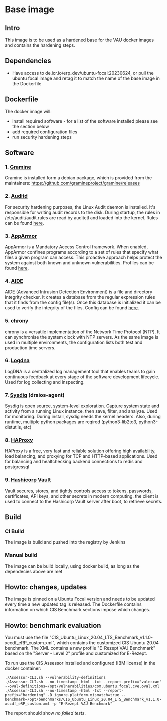 # Base image

## Intro
This image is to be used as a hardened base for the VAU docker images and contains the hardening steps.

## Dependencies
* Have access to de.icr.io/erp_dev/ubuntu-focal:20230624, or pull the ubuntu focal image and retag it to match the name
of the base image in the Dockerfile

## Dockerfile
The docker image will:
 - install required software - for a list of the software installed please see the section below
 - add required configuration files
 - run security hardening steps

## Software

### 1. [Gramine](https://grapheneproject.io)
Gramine is installed form a debian package, which is provided from the maintainers:
https://github.com/gramineproject/gramine/releases
### 2. [Auditd](https://man7.org/linux/man-pages/man8/auditd.8.html)
For security hardening purposes, the Linux Audit daemon is installed. It's responsible for writing audit records to the disk.
During startup, the rules in /etc/audit/audit.rules are read by auditctl and loaded into the kernel.
Rules can be found [here](files/etc/auditd/rules.d).
###  3. [AppArmor](https://wiki.debian.org/AppArmor)
AppArmor is a Mandatory Access Control framework. When enabled, AppArmor confines programs according to a set of rules
that specify what files a given program can access.
This proactive approach helps protect the system against both known and unknown vulnerabilities.
Profiles can be found [here](files/etc/apparmor.d/).
### 4. [AIDE](https://aide.github.io)
AIDE (Advanced Intrusion Detection Environment) is a file and directory integrity checker.
It creates a database from the regular expression rules that it finds from the config file(s). Once this database is
initialized it can be used to verify the integrity of the files.
Config can be found [here](files/etc/aide/aide.conf).
### 5. [chrony](https://chrony.tuxfamily.org)
chrony is a versatile implementation of the Network Time Protocol (NTP). It can synchronise the system clock with NTP servers.
As the same image is used in multiple environments, the configuration lists both test and production time servers.
### 6. [Logdna](https://www.logdna.com)
LogDNA is a centralized log management tool that enables teams to gain continuous feedback at every stage of the software
development lifecycle.
Used for log collecting and inspecting.
### 7. [Sysdig](https://sysdig.com) (draios-agent)
Sysdig is open source, system-level exploration. Capture system state and activity from a running Linux instance, then save,
filter, and analyze.
Used for monitoring.
During install, sysdig needs the kernel headers. Also, during runtime, multiple python packages are
reqired (python3-lib2to3, python3-distutils, etc)
### 8. [HAProxy](http://www.haproxy.org)
HAProxy is a free, very fast and reliable solution offering high availability, load balancing, and proxying for TCP
and HTTP-based applications.
Used for balancing and healtchecking backend connections to redis and postgressql
### 9. [Hashicorp Vault](https://www.vaultproject.io)
Vault secures, stores, and tightly controls access to tokens, passwords, certificates, API keys, and other secrets in modern computing.
the client is used to connect to the Hashicorp Vault server after boot, to retrieve secrets.


## Build
### CI Build
The image is build and pushed into the registry by Jenkins

### Manual build
The image can be build locally, using docker build, as long as the dependecies above are met

## Howto: changes, updates

The image is pinned on a Ubuntu Focal version and needs to be updated every time a new updated tag is released.
The Dockerfile contains information on which CIS Benchmark sections impose which changes.

## Howto: benchmark evaluation

You must use the file "CIS_Ubuntu_Linux_20.04_LTS_Benchmark_v1.1.0-xccdf_eRP_custom.xml", which contains the customized CIS Ubuntu 20.04 benchmark.
The XML contains a new profile "E-Rezept VAU Benchmark" based on the "Server - Level 2" profile and customized for E-Rezept.


To run use the CIS Assessor installed and configured (IBM license) in the docker container:

```
./Assessor-CLI.sh --vulnerability-definitions
./Assessor-CLI.sh --no-timestamp -html -txt --report-prefix="vulnscan" --oval-definitions=/opt/vulnerabilities/com.ubuntu.focal.cve.oval.xml
./Assessor-CLI.sh --no-timestamp -html -txt --report-prefix="hardening" -D ignore.platform.mismatch=true --benchmark=/opt/benchmarks/CIS_Ubuntu_Linux_20.04_LTS_Benchmark_v1.1.0-xccdf_eRP_custom.xml -p "E-Rezept VAU Benchmark"
```

The report should show *no failed tests*.
